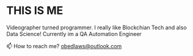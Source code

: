 <h1> THIS IS ME </h1>
Videographer turned programmer. I really like Blockchian Tech and also Data Science!
Currently im a QA Automation Engineer



📫 How to reach me? obedlaws@outlook.com

